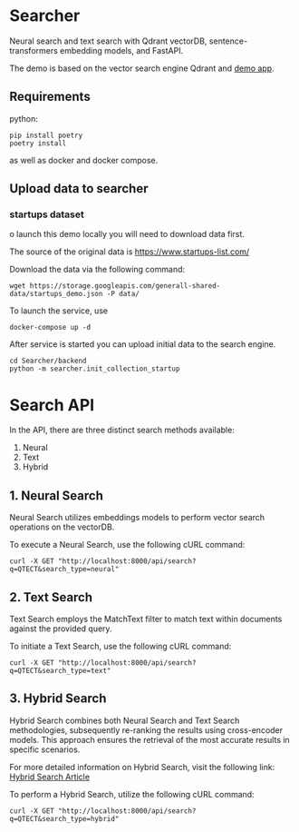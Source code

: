 # Searcher

Neural search and text search with Qdrant vectorDB, sentence-transformers embedding models, and FastAPI.

The demo is based on the vector search engine Qdrant and [demo app](https://github.com/qdrant/qdrant_demo).

## Requirements
python:
```
pip install poetry
poetry install
```

as well as docker and docker compose.

## Upload data to searcher
### startups dataset
o launch this demo locally you will need to download data first.

The source of the original data is https://www.startups-list.com/

Download the data via the following command:
```
wget https://storage.googleapis.com/generall-shared-data/startups_demo.json -P data/
```
To launch the service, use
```
docker-compose up -d
```
After service is started you can upload initial data to the search engine.
```
cd Searcher/backend 
python -m searcher.init_collection_startup
```

# Search API
In the API, there are three distinct search methods available:
1. Neural
2. Text
3. Hybrid

## 1. Neural Search
Neural Search utilizes embeddings models to perform vector search operations on the vectorDB.

To execute a Neural Search, use the following cURL command:
```
curl -X GET "http://localhost:8000/api/search?q=QTECT&search_type=neural"
```

## 2. Text Search
Text Search employs the MatchText filter to match text within documents against the provided query.

To initiate a Text Search, use the following cURL command:
```
curl -X GET "http://localhost:8000/api/search?q=QTECT&search_type=text"
```

## 3. Hybrid Search
Hybrid Search combines both Neural Search and Text Search methodologies, subsequently re-ranking the results using cross-encoder models. This approach ensures the retrieval of the most accurate results in specific scenarios.

For more detailed information on Hybrid Search, visit the following link: [Hybrid Search Article](https://qdrant.tech/articles/hybrid-search/)

To perform a Hybrid Search, utilize the following cURL command:
```
curl -X GET "http://localhost:8000/api/search?q=QTECT&search_type=hybrid"
```
